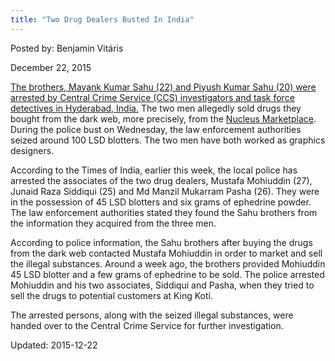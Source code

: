 ```yaml
---
title: "Two Drug Dealers Busted In India"
---
```


Posted by: Benjamin Vitáris 

<span>December 22, 2015</span>




<p><a href="http://timesofindia.indiatimes.com/city/hyderabad/Hyderabad-2-drug-peddlers-held/articleshow/50212016.cms">The brothers, Mayank Kumar Sahu (22) and Piyush Kumar Sahu (20) were arrested by Central Crime Service (CCS) investigators and task force detectives in Hyderabad, India.</a> The two men allegedly sold drugs they bought from the dark web, more precisely, from the <a href="/marketplace-directory/listing/nucleus-market/">Nucleus Marketplace</a>. During the police bust on Wednesday, the law enforcement authorities seized around 100 LSD blotters. The two men have both worked as graphics designers.</p>
<p>According to the Times of India, earlier this week, the local police has arrested the associates of the two drug dealers, Mustafa Mohiuddin (27), Junaid Raza Siddiqui (25) and Md Manzil Mukarram Pasha (26). They were in the possession of 45 LSD blotters and six grams of ephedrine powder. The law enforcement authorities stated they found the Sahu brothers from the information they acquired from the three men.</p>
<p>According to police information, the Sahu brothers after buying the drugs from the dark web contacted Mustafa Mohiuddin in order to market and sell the illegal substances. Around a week ago, the brothers provided Mohiuddin 45 LSD blotter and a few grams of ephedrine to be sold. The police arrested Mohiuddin and his two associates, Siddiqui and Pasha, when they tried to sell the drugs to potential customers at King Koti.</p>
<p>The arrested persons, along with the seized illegal substances, were handed over to the Central Crime Service for further investigation.</p>

Updated: 2015-12-22

